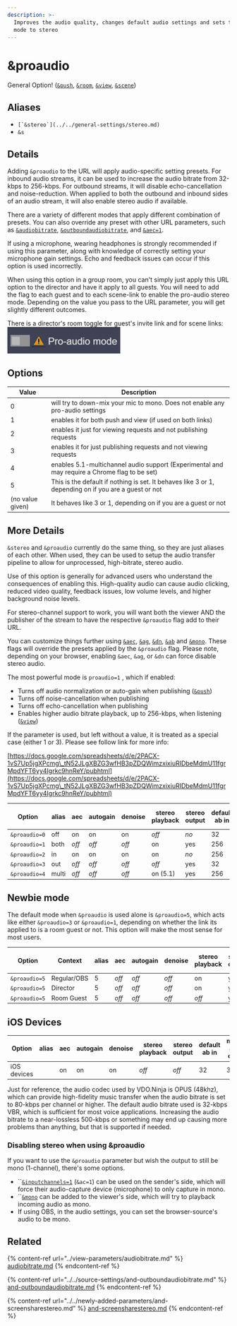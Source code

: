 ```yaml
---
description: >-
  Improves the audio quality, changes default audio settings and sets the audio
  mode to stereo
---
```


# \&proaudio

General Option! ([`&push`](../../source-settings/push.md), [`&room`](../../general-settings/room.md), [`&view`](../view-parameters/view.md), [`&scene`](../view-parameters/scene.md))

## Aliases

* ``[`&stereo`](../../general-settings/stereo.md)``
* `&s`

## Details

Adding `&proaudio` to the URL will apply audio-specific setting presets. For inbound audio streams, it can be used to increase the audio bitrate from 32-kbps to 256-kbps. For outbound streams, it will disable echo-cancellation and noise-reduction. When applied to both the outbound and inbound sides of an audio stream, it will also enable stereo audio if available.

There are a variety of different modes that apply different combination of presets. You can also override any preset with other URL parameters, such as [`&audiobitrate`](../view-parameters/audiobitrate.md), [`&outboundaudiobitrate`](../../source-settings/and-outboundaudiobitrate.md), and [`&aec=1`](../../source-settings/aec.md).&#x20;

If using a microphone, wearing headphones is strongly recommended if using this parameter, along with knowledge of correctly setting your microphone gain settings. Echo and feedback issues can occur if this option is used incorrectly.

When using this option in a group room, you can't simply just apply this URL option to the director and have it apply to all guests. You will need to add the flag to each guest and to each scene-link to enable the pro-audio stereo mode. Depending on the value you pass to the URL parameter, you will get slightly different outcomes.

There is a director's room toggle for guest's invite link and for scene links:\
![](<../../.gitbook/assets/image (95) (1).png>)

## Options

| Value            | Description                                                                                           |
| ---------------- | ----------------------------------------------------------------------------------------------------- |
| 0                | will try to down-mix your mic to mono. Does not enable any pro-audio settings                         |
| 1                | enables it for both push and view (if used on both links)                                             |
| 2                | enables it just for viewing requests and not publishing requests                                      |
| 3                | enables it for just publishing requests and not viewing requests                                      |
| 4                | enables 5.1-multichannel audio support (Experimental and may require a Chrome flag to be set)         |
| 5                | This is the default if nothing is set. It behaves like 3 or 1, depending on if you are a guest or not |
| (no value given) | It behaves like 3 or 1, depending on if you are a guest or not                                        |

## More Details

`&stereo` and `&proaudio` currently do the same thing, so they are just aliases of each other. When used, they can be used to setup the audio transfer pipeline to allow for unprocessed, high-bitrate, stereo audio. &#x20;

Use of this option is generally for advanced users who understand the consequences of enabling this. High-quality audio can cause audio clicking, reduced video quality, feedback issues, low volume levels, and higher background noise levels.

For stereo-channel support to work, you will want both the viewer AND the publisher of the stream to have the respective `&proaudio` flag add to their URL.&#x20;

You can customize things further using [`&aec`](../../source-settings/aec.md), [`&ag`](../../source-settings/autogain.md), [`&dn`](../../source-settings/and-denoise.md), [`&ab`](../view-parameters/audiobitrate.md) and [`&mono`](../view-parameters/mono.md). These flags will override the presets applied by the `&proaudio` flag.  Please note, depending on your browser, enabling `&aec`, `&ag`, or `&dn` can force disable stereo audio.

The most powerful mode is `proaudio=1` , which if enabled:

* Turns off audio normalization or auto-gain when publishing ([`&push`](../../source-settings/push.md))
* Turns off noise-cancellation when publishing
* Turns off echo-cancellation when publishing
* Enables higher audio bitrate playback, up to 256-kbps, when listening ([`&view`](../view-parameters/view.md))

If the parameter is used, but left without a value, it is treated as a special case (either 1 or 3). Please see follow link for more info:&#x20;

[https://docs.google.com/spreadsheets/d/e/2PACX-1vS7Up5jgXPcmg\_tN52JLgXBZG3wfHB3pZDQWimzxixiuRIDbeMdmU11fgrMpdYFT6yy4Igrkc9hnReY/pubhtml](https://docs.google.com/spreadsheets/d/e/2PACX-1vS7Up5jgXPcmg\_tN52JLgXBZG3wfHB3pZDQWimzxixiuRIDbeMdmU11fgrMpdYFT6yy4Igrkc9hnReY/pubhtml)

|     Option    | alias | aec   | autogain | denoise | stereo playback | stereo output | default ab in | max ab out | limited ab in | cbr  |
| :-----------: | ----- | ----- | -------- | ------- | --------------- | ------------- | ------------- | ---------- | ------------- | ---- |
| `&proaudio=0` | off   | on    | on       | on      | _off_           | _no_          | 32            | 510        | 510           | _no_ |
| `&proaudio=1` | both  | _off_ | _off_    | _off_   | on              | yes           | 256           | 510        | 510           | yes  |
| `&proaudio=2` | in    | on    | on       | on      | on              | _no_          | 256           | 510        | 510           | yes  |
| `&proaudio=3` | out   | _off_ | _off_    | _off_   | _off_           | yes           | 32            | 510        | 510           | _no_ |
| `&proaudio=4` | multi | _off_ | _off_    | _off_   | on (5.1)        | yes           | 256           | 510        | 510           | yes  |

## Newbie mode

The default mode when `&proaudio` is used alone is `&proaudio=5`, which acts like either `&proaudio=3` or `&proaudio=1`, depending on whether the link its applied to is a room guest or not. This option will make the most sense for most users.

| Option        | Context     | alias | aec   | autogain | denoise | stereo playback | stereo output | default ab in | max ab out | limited ab in | cbr  |
| ------------- | ----------- | ----- | ----- | -------- | ------- | --------------- | ------------- | ------------- | ---------- | ------------- | ---- |
| `&proaudio=5` | Regular/OBS | 5     | _off_ | _off_    | _off_   | on              | yes           | 256           | 510        | 510           | yes  |
| `&proaudio=5` | Director    | 5     | _off_ | _off_    | _off_   | on              | yes           | 32            | 510        | 510           | _no_ |
| `&proaudio=5` | Room Guest  | 5     | _off_ | _off_    | _off_   | _off_           | yes           | 32            | 510        | 510           | _no_ |

## iOS Devices

| Option      | alias | aec | autogain | denoise | stereo playback | stereo output | default ab in | max ab out | limited ab in | cbr  |
| ----------- | ----- | --- | -------- | ------- | --------------- | ------------- | ------------- | ---------- | ------------- | ---- |
| iOS devices |       | on  | on       | on      | _off_           | _off_         | 32            | 32         | 32            | _no_ |

Just for reference, the audio codec used by VDO.Ninja is OPUS (48khz), which can provide high-fidelity music transfer when the audio bitrate is set to 80-kbps per channel or higher. The default audio bitrate used is 32-kbps VBR, which is sufficient for most voice applications. Increasing the audio bitrate to a near-lossless 500-kbps or something may end up causing more problems than anything, but that is supported if needed.

### Disabling stereo when using \&proaudio

If you want to use the `&proaudio` parameter but wish the output to still be mono (1-channel), there's some options.

* ``[`&inputchannels=1`](and-inputchannels.md) (`&ac=1`) can be used on the sender's side, which will force their audio-capture device (microphone) to only capture in mono.
* ``[`&mono`](../view-parameters/mono.md) can be added to the viewer's side, which will try to playback incoming audio as mono.
* If using OBS, in the audio settings, you can set the browser-source's audio to be mono.

## Related

{% content-ref url="../view-parameters/audiobitrate.md" %}
[audiobitrate.md](../view-parameters/audiobitrate.md)
{% endcontent-ref %}

{% content-ref url="../../source-settings/and-outboundaudiobitrate.md" %}
[and-outboundaudiobitrate.md](../../source-settings/and-outboundaudiobitrate.md)
{% endcontent-ref %}

{% content-ref url="../../newly-added-parameters/and-screensharestereo.md" %}
[and-screensharestereo.md](../../newly-added-parameters/and-screensharestereo.md)
{% endcontent-ref %}

